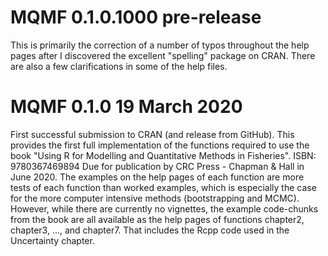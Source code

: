 # MQMF 0.1.0.1000 pre-release

This is primarily the correction of a number of typos throughout the help pages after I discovered the excellent "spelling" package on CRAN. There are also a few clarifications in some of the help files.


# MQMF 0.1.0 19 March 2020

First successful submission to CRAN (and release from GitHub). This provides the first full implementation of the functions required to use the book "Using R for Modelling and Quantitative Methods in Fisheries".  ISBN: 9780367469894  Due for publication by CRC Press - Chapman & Hall in June 2020. The examples on the help pages of each function are more tests of each function than worked examples, which is especially the case for the more computer intensive methods (bootstrapping and MCMC). However, while there are currently no vignettes, the example code-chunks from the book are all available as the help pages of functions chapter2, chapter3, ..., and chapter7. That includes the Rcpp code used in the Uncertainty chapter.